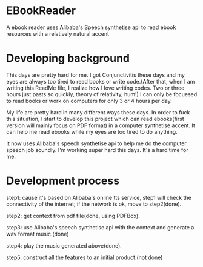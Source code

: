 # EBookReader
A ebook reader uses Alibaba's Speech synthetise api to read ebook resources with a relatively natural accent

# Developing background
This days are pretty hard for me. I got Conjunctivitis these days and my eyes are always too tired to read books or write code.(After that, when I am writing this ReadMe file, I realize how I love writing codes. Two or three hours just pasts so quickly, theory of relativity, hum!) I can only be focuesed to read books or work on computers for only  3 or 4 hours per day.

My life are pretty hard in many different ways these days.
In order to fuck this situation, I start to develop this project which can read ebooks(first version will mainly focus on PDF format) in a computer synthetise accent. It can help me read ebooks while my eyes are too tired to do anything.

It now uses Alibaba's speech synthetise api to help me do the computer speech job soundly.
I'm working super hard this days. It's a hard time for me.

# Development process
step1: cause it's based on Alibaba's online tts service, step1 will check the connectivity of the internet; if the network is ok, move to step2(done).

step2: get context from pdf file(done, using PDFBox).

step3: use Alibaba's speech synthetise api with the context and generate a wav format music.(done)

step4: play the music generated above(done).

step5: construct all the features to an initial product.(not done)
